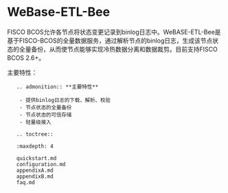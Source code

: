 # WeBase-ETL-Bee

FISCO BCOS允许各节点将状态变更记录到binlog日志中。WeBASE-ETL-Bee是基于FISCO-BCOS的全量数据服务，通过解析节点的binlog日志，生成该节点状态的全量备份，从而使节点能够实现冷热数据分离和数据裁剪。目前支持FISCO BCOS 2.6+。

主要特性：

```eval_rst
   .. admonition:: **主要特性**

    - 提供binlog日志的下载、解析、校验
    - 节点状态的全量备份
    - 节点状态的可信存储
    - 轻量级接入
```
```eval_rst
   .. toctree::
   
   :maxdepth: 4

   quickstart.md
   configuration.md
   appendixA.md
   appendixB.md
   faq.md
```

